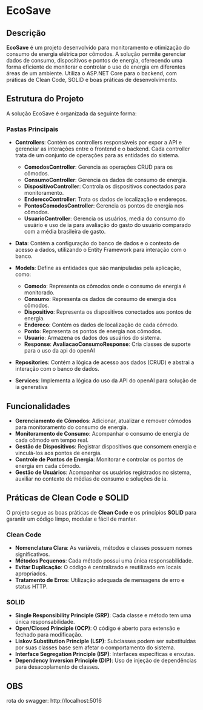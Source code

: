 
# EcoSave

## Descrição

**EcoSave** é um projeto desenvolvido para monitoramento e otimização do consumo de energia elétrica por cômodos. A solução permite gerenciar dados de consumo, dispositivos e pontos de energia, oferecendo uma forma eficiente de monitorar e controlar o uso de energia em diferentes áreas de um ambiente. Utiliza o ASP.NET Core para o backend, com práticas de Clean Code, SOLID e boas práticas de desenvolvimento.

## Estrutura do Projeto

A solução EcoSave é organizada da seguinte forma:

### Pastas Principais

- **Controllers**: Contém os controllers responsáveis por expor a API e gerenciar as interações entre o frontend e o backend. Cada controller trata de um conjunto de operações para as entidades do sistema.
  - **ComodosController**: Gerencia as operações CRUD para os cômodos.
  - **ConsumoController**: Gerencia os dados de consumo de energia.
  - **DispositivoController**: Controla os dispositivos conectados para monitoramento.
  - **EnderecoController**: Trata os dados de localização e endereços.
  - **PontosComodosController**: Gerencia os pontos de energia nos cômodos.
  - **UsuarioController**: Gerencia os usuários, media do consumo do usuário e uso de ia para avaliação do gasto do usuário comparado com a média brasileira de gasto.

- **Data**: Contém a configuração do banco de dados e o contexto de acesso a dados, utilizando o Entity Framework para interação com o banco.

- **Models**: Define as entidades que são manipuladas pela aplicação, como:
  - **Comodo**: Representa os cômodos onde o consumo de energia é monitorado.
  - **Consumo**: Representa os dados de consumo de energia dos cômodos.
  - **Dispositivo**: Representa os dispositivos conectados aos pontos de energia.
  - **Endereco**: Contém os dados de localização de cada cômodo.
  - **Ponto**: Representa os pontos de energia nos cômodos.
  - **Usuario**: Armazena os dados dos usuários do sistema.
  - **Response**: **AvaliacaoConsumoResponse**: Cria classes de suporte para o uso da api do openAI

- **Repositories**: Contém a lógica de acesso aos dados (CRUD) e abstrai a interação com o banco de dados.

- **Services**: Implementa a lógica do uso da API do openAI para solução de ia generativa

## Funcionalidades

- **Gerenciamento de Cômodos**: Adicionar, atualizar e remover cômodos para monitoramento do consumo de energia.
- **Monitoramento de Consumo**: Acompanhar o consumo de energia de cada cômodo em tempo real.
- **Gestão de Dispositivos**: Registrar dispositivos que consomem energia e vinculá-los aos pontos de energia.
- **Controle de Pontos de Energia**: Monitorar e controlar os pontos de energia em cada cômodo.
- **Gestão de Usuários**: Acompanhar os usuários registrados no sistema, auxiliar no contexto de médias de consumo e soluções de ia.

## Práticas de Clean Code e SOLID

O projeto segue as boas práticas de **Clean Code** e os princípios **SOLID** para garantir um código limpo, modular e fácil de manter.

### Clean Code

- **Nomenclatura Clara**: As variáveis, métodos e classes possuem nomes significativos.
- **Métodos Pequenos**: Cada método possui uma única responsabilidade.
- **Evitar Duplicação**: O código é centralizado e reutilizado em locais apropriados.
- **Tratamento de Erros**: Utilização adequada de mensagens de erro e status HTTP.

### SOLID

- **Single Responsibility Principle (SRP)**: Cada classe e método tem uma única responsabilidade.
- **Open/Closed Principle (OCP)**: O código é aberto para extensão e fechado para modificação.
- **Liskov Substitution Principle (LSP)**: Subclasses podem ser substituídas por suas classes base sem afetar o comportamento do sistema.
- **Interface Segregation Principle (ISP)**: Interfaces específicas e enxutas.
- **Dependency Inversion Principle (DIP)**: Uso de injeção de dependências para desacoplamento de classes.

## OBS

rota do swagger: http://localhost:5016
